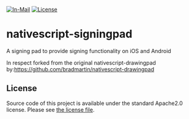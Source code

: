 
[![In-Mail](https://img.shields.io/badge/InMail-ThorstenHerbst-brightgreen.svg?style=flat-square)](mailto:herbst.thorsten@gmail.com)
[![License](https://img.shields.io/badge/license-Apache2.0-blue.svg?style=flat-square)](https://github.com/michalkonturek/SignatureView/blob/master/LICENSE)




# nativescript-signingpad

A signing pad to provide signing functionality on iOS and Android


In respect forked from the original nativescript-drawingpad by:https://github.com/bradmartin/nativescript-drawingpad
## License

Source code of this project is available under the standard Apache2.0 license. Please see [the license file][LICENSE].

[LICENSE]:https://github.com/diamond2010/nativescript-signingpad/blob/master/LICENSE

